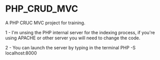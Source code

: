 # PHP_CRUD_MVC
A PHP CRUC MVC project for training.

1 - I'm unsing the PHP internal server for the indexing process, if you're using APACHE or other server you will need to change the code.

2 - You can launch the server by typing in the terminal PHP -S localhost:8000

